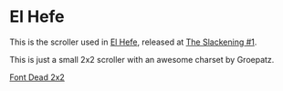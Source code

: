 # El Hefe

This is the scroller used in [El Hefe](https://csdb.dk/release/index.php?id=249491), released at [The Slackening #1](https://csdb.dk/event/?id=3500).

This is just a small 2x2 scroller with an awesome charset by Groepatz.

[Font Dead 2x2](https://csdb.dk/release/?id=213751)
